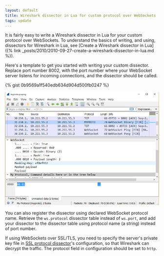 ```yaml
---
layout: default
title: Wireshark dissector in Lua for custom protocol over WebSockets
tags: update
---
```


It is fairly easy to write a Wireshark dissector in Lua for your custom protocol over WebSockets. To understand the basics of writing, and using, dissectors for Wireshark in Lua, see [Create a Wireshark dissector in Lua]({% link _posts/2010/2010-09-27-create-a-wireshark-dissector-in-lua.md %}).

Here's a template to get you started with writing your custom dissector. Replace port number 8002, with the port number where your WebSocket server listens for incoming connections, and the dissector should be called.

{% gist 0b9569a1f540edb634d904d500fb0247 %}

![WebSocket Protocol Dissector for Wireshark](/assets/img/wireshark-websocket.png)

You can also register the dissector using declared WebSocket protocol name. Retrieve the `ws.protocol` dissector table instead of `ws.port`, and add your dissector to the dissector table using protocol name (a string) instead of port number.

If using WebSockets over SSL/TLS, you need to specify the server's private key file in [SSL protocol dissector](https://wiki.wireshark.org/SSL)'s configuration, so that Wireshark can decrypt the traffic. The protocol field in configuration should be set to `http`.
